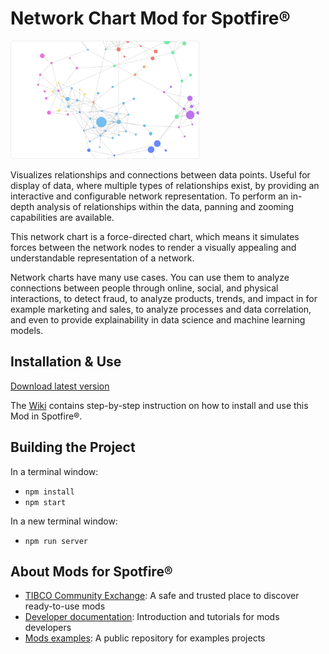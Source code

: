 # Network Chart Mod for Spotfire®

<img src="assets/network.png" width="60%"/>

Visualizes relationships and connections between data points. Useful for display of data, where multiple types of relationships exist, by providing an interactive and configurable network representation. To perform an in-depth analysis of relationships within the data, panning and zooming capabilities are available.

This network chart is a force-directed chart, which means it simulates forces between the network nodes to render a visually appealing and understandable representation of a network.

Network charts have many use cases. You can use them to analyze connections between people through online, social, and physical interactions, to detect fraud, to analyze products, trends, and impact in for example marketing and sales, to analyze processes and data correlation, and even to provide explainability in data science and machine learning models.

## Installation & Use

[Download latest version](https://github.com/spotfiresoftware/spotfire-mod-network/releases)

The [Wiki](https://github.com/spotfiresoftware/spotfire-mod-network/wiki) contains step-by-step instruction on how to install and use this Mod in Spotfire®.

## Building the Project

In a terminal window:
- `npm install`
- `npm start`

In a new terminal window:
- `npm run server`

## About Mods for Spotfire®
-   [TIBCO Community Exchange](https://community.tibco.com/s/global-search/%40uri#q=mod%20for%20tibco%20spotfire&t=Exchange&sort=date%20descending): A safe and trusted place to discover ready-to-use mods
-   [Developer documentation](https://tibcosoftware.github.io/spotfire-mods/docs/): Introduction and tutorials for mods developers
-   [Mods examples](https://github.com/TIBCOSoftware/spotfire-mods/releases/latest): A public repository for examples projects
